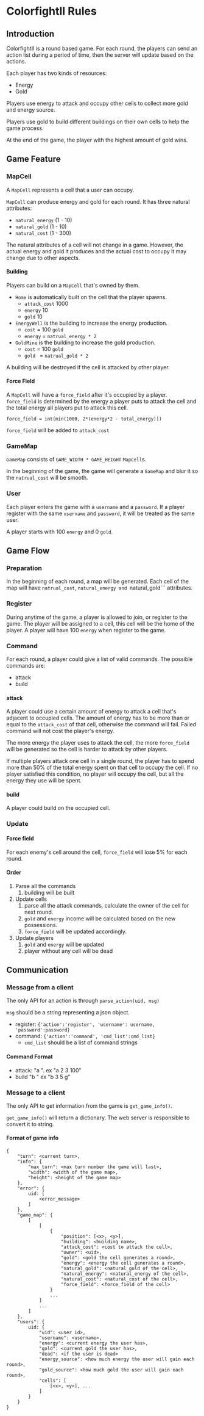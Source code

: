# ColorfightII Rules

## Introduction

ColorfightII is a round based game. For each round, the players can send an
action list during a period of time, then the server will update based on the 
actions.

Each player has two kinds of resources:

* Energy
* Gold

Players use energy to attack and occupy other cells to collect more gold and
energy source.

Players use gold to build different buildings on their own cells to help the
game process.

At the end of the game, the player with the highest amount of gold wins.

## Game Feature

### MapCell

A ```MapCell``` represents a cell that a user can occupy. 

```MapCell``` can produce energy and gold for each round. It has three natural
attributes:

* ```natural_energy``` (1 - 10)
* ```natural_gold``` (1 - 10)
* ```natural_cost``` (1 - 300)

The natural attributes of a cell will not change in a game. However, the actual
energy and gold it produces and the actual cost to occupy it may change due to
other aspects. 

#### Building

Players can build on a ```MapCell``` that's owned by them.

* ```Home``` is automatically built on the cell that the player spawns. 
    * ```attack_cost``` 1000
    * ```energy``` 10
    * ```gold``` 10
* ```EnergyWell``` is the building to increase the energy production.
    * ```cost``` = 100 ```gold```
    * ```energy``` = ```natrual_energy * 2```
* ```GoldMine``` is the building to increase the gold production.
    * ```cost``` = 100 ```gold```
    * ```gold ``` = ```natrual_gold * 2``` 

A building will be destroyed if the cell is attacked by other player.

#### Force Field

A ```MapCell``` will have a ```force_field``` after it's occupied by a player.
```force_field``` is determined by the energy a player puts to attack the cell 
and the total energy all players put to attack this cell. 

```force_field = int(min(1000, 2*(energy*2 - total_energy)))```

```force_field``` will be added to ```attack_cost```

### GameMap

```GameMap``` consists of ```GAME_WIDTH * GAME_HEIGHT``` ```MapCell```s.

In the beginning of the game, the game will generate a ```GameMap``` and blur
it so the ```natrual_cost``` will be smooth.

### User

Each player enters the game with a ```username``` and a ```password```. If a
player register with the same ```username``` and ```password```, it will be 
treated as the same user. 

A player starts with 100 ```energy``` and 0 ```gold```. 

## Game Flow

### Preparation

In the beginning of each round, a map will be generated. Each cell of the map
will have ```natrual_cost```, ```natural_energy and ```natural_gold``` 
attributes. 

### Register

During anytime of the game, a player is allowed to join, or register to the
game. The player will be assigned to a cell, this cell will be the home of
the player. A player will have 100 ```energy``` when register to the game.

### Command

For each round, a player could give a list of valid commands. The possible 
commands are:

* attack
* build

#### attack

A player could use a certain amount of energy to attack a cell that's adjacent
to occupied cells. The amount of energy has to be more than or equal to the 
```attack_cost``` of that cell, otherwise the command will fail. Failed command
will not cost the player's energy.

The more energy the player uses to attack the cell, the more ```force_field```
will be generated so the cell is harder to attack by other players. 

If multiple players attack one cell in a single round, the player has to spend
more than 50% of the total energy spent on that cell to occupy the cell. If
no player satisfied this condition, no player will occupy the cell, but all the
energy they use will be spent. 

#### build

A player could build on the occupied cell.

### Update

#### Force field

For each enemy's cell around the cell, ```force_field``` will lose 5% for each
round.

#### Order

1. Parse all the commands
    1. building will be built
2. Update cells
    1. parse all the attack commands, calculate the owner of the cell for next
       round.
    2. ```gold``` and ```energy``` income will be calculated based on the new
       possessions.
    3. ```force_field``` will be updated accordingly.
3. Update players
    1. ```gold``` and ```energy``` will be updated 
    2. player without any cell will be dead 

## Communication

### Message from a client

The only API for an action is through ```parse_action(uid, msg)```

```msg``` should be a string representing a json object. 

* register: ```{'action':'register', 'username': username, 'password':password}```
* command: ```{'action':'command', 'cmd_list':cmd_list}```
    * ```cmd_list``` should be a list of command strings

#### Command Format

* attack: "a <x> <y> <energy>". ex "a 2 3 100"
* build   "b <x> <y> <building>" ex "b 3 5 g"

### Message to a client

The only API to get information from the game is ```get_game_info()```.

```get_game_info()``` will return a dictionary. The web server is responsible 
to convert it to string.

#### Format of game info

```
{
    "turn": <current turn>,
    "info": {
        "max_turn": <max turn number the game will last>,
        "width": <width of the game map>,
        "height": <height of the game map>
    },
    "error": {
        uid: [
            <error_message>
        ]
    },
    "game_map": {
        [
            [
                {
                    "position": [<x>, <y>],
                    "building": <building name>,
                    "attack_cost": <cost to attack the cell>,
                    "owner": <uid>,
                    "gold": <gold the cell generates a round>,
                    "energy": <energy the cell generates a round>,
                    "natural_gold": <natural_gold of the cell>,
                    "natural_energy": <natural_energy of the cell>,
                    "natural_cost": <natural_cost of the cell>,
                    "force_field": <force_field of the cell>
                }
                ...
            ]
            ...
        ]
    },
    "users": {
        uid: {
            "uid": <user id>,
            "username": <username>,
            "energy": <current energy the user has>,
            "gold": <current gold the user has>,
            "dead": <if the user is dead>
            "energy_source": <how much energy the user will gain each round>,
            "gold_source": <how much gold the user will gain each round>,
            "cells": [
                [<x>, <y>], ...            
            ]
        }
    }
}
```

